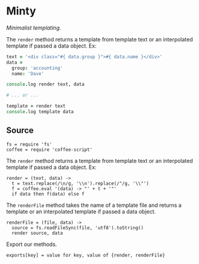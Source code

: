 Minty
=====

*Minimalist templating.*

The `render` method returns a template from template text or an 
interpolated template if passed a data object. Ex:

```coffeescript
text = '<div class="#{ data.group }">#{ data.name }</div>'
data =
  group: 'accounting'
  name: 'Dave'

console.log render text, data

# ... or ...

template = render text
console.log template data
```

## Source

    fs = require 'fs'
    coffee = require 'coffee-script'

The `render` method returns a template from template text or an 
interpolated template if passed a data object. Ex:

    render = (text, data) -> 
      t = text.replace(/\n/g, '\\n').replace(/"/g, '\\"')
      f = coffee.eval '(data) -> "' + t + '"'
      if data then f(data) else f

The `renderFile` method takes the name of a template file and returns a
template or an interpolated template if passed a data object.

    renderFile = (file, data) -> 
      source = fs.readFileSync(file, 'utf8').toString()
      render source, data

Export our methods.

    exports[key] = value for key, value of {render, renderFile}
